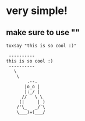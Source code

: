 # very simple!
## make sure to use ""

```
tuxsay "this is so cool :)"

 ----------
this is so cool :)
 ----------
   \
    \
        .--.
       |o_o |
       |:_/ |
      //   \ \
     (|     | )
    /'\_   _/`\
    \___)=(___/
    
```

